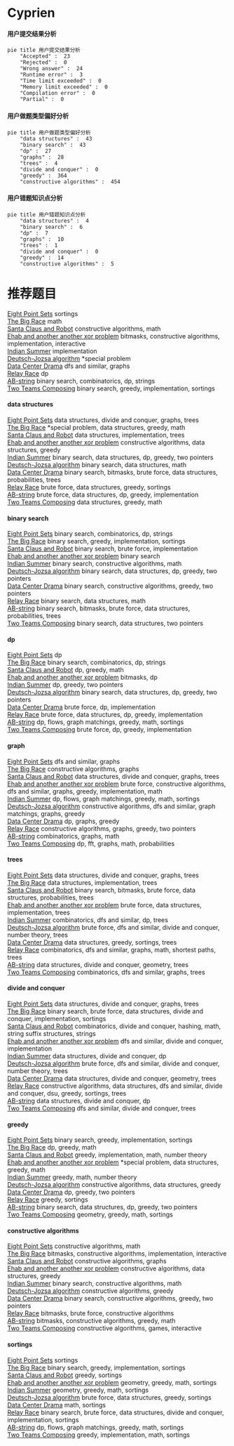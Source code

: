 # Cyprien
<!-- tabs:start -->
#### **用户提交结果分析**

```mermaid
pie title 用户提交结果分析
    "Accepted" :  23
    "Rejected" :  0
    "Wrong answer" :  24
    "Runtime error" :  3
    "Time limit exceeded" :  0
    "Memory limit exceeded" :  0
    "Compilation error" :  0
    "Partial" :  0
```
#### **用户做题类型偏好分析**

```mermaid
pie title 用户做题类型偏好分析
    "data structures" :  43
    "binary search" :  43
    "dp" :  27
    "graphs" :  28
    "trees" :  4
    "divide and conquer" :  0
    "greedy" :  364
    "constructive algorithms" :  454
```
#### **用户错题知识点分析**

```mermaid
pie title 用户错题知识点分析
    "data structures" :  4
    "binary search" :  6
    "dp" :  7
    "graphs" :  10
    "trees" :  1
    "divide and conquer" :  0
    "greedy" :  14
    "constructive algorithms" :  5
```
<!-- tabs:end -->
# 推荐题目
[Eight Point Sets](http://codeforces.com/problemset/problem/334/B)		sortings		  
[The Big Race](http://codeforces.com/problemset/problem/592/C)		math		  
[Santa Claus and Robot](http://codeforces.com/problemset/problem/748/C)		constructive algorithms,
                        math		  
[Ehab and another another xor problem](http://codeforces.com/problemset/problem/1088/D)		bitmasks,
                        constructive algorithms,
                        implementation,
                        interactive		  
[Indian Summer](http://codeforces.com/problemset/problem/44/A)		implementation		  
[Deutsch-Jozsa algorithm](http://codeforces.com/problemset/problem/1001/I)		*special problem		  
[Data Center Drama](https://codeforces.com/contest/528/problem/C)		dfs and similar,
                        graphs		  
[Relay Race](http://codeforces.com/problemset/problem/213/C)		dp		  
[AB-string](http://codeforces.com/problemset/problem/1238/D)		binary search,
                        combinatorics,
                        dp,
                        strings		  
[Two Teams Composing](http://codeforces.com/problemset/problem/1335/C)		binary search,
                        greedy,
                        implementation,
                        sortings		  
<!-- tabs:start -->
#### **data structures**
[Eight Point Sets](http://codeforces.com/problemset/problem/1336/F)		data structures,
                        divide and conquer,
                        graphs,
                        trees		  
[The Big Race](http://codeforces.com/problemset/problem/1346/F)		*special problem,
                        data structures,
                        greedy,
                        math		  
[Santa Claus and Robot](https://codeforces.com/contest/1150/problem/E)		data structures,
                        implementation,
                        trees		  
[Ehab and another another xor problem](http://codeforces.com/problemset/problem/748/D)		constructive algorithms,
                        data structures,
                        greedy		  
[Indian Summer](http://codeforces.com/problemset/problem/1492/C)		binary search,
                        data structures,
                        dp,
                        greedy,
                        two pointers		  
[Deutsch-Jozsa algorithm](http://codeforces.com/problemset/problem/1490/G)		binary search,
                        data structures,
                        math		  
[Data Center Drama](http://codeforces.com/problemset/problem/1479/D)		binary search,
                        bitmasks,
                        brute force,
                        data structures,
                        probabilities,
                        trees		  
[Relay Race](http://codeforces.com/problemset/problem/1497/A)		brute force,
                        data structures,
                        greedy,
                        sortings		  
[AB-string](http://codeforces.com/problemset/problem/1491/C)		brute force,
                        data structures,
                        dp,
                        greedy,
                        implementation		  
[Two Teams Composing](http://codeforces.com/problemset/problem/1492/B)		data structures,
                        greedy,
                        math		  
#### **binary search**
[Eight Point Sets](http://codeforces.com/problemset/problem/1238/D)		binary search,
                        combinatorics,
                        dp,
                        strings		  
[The Big Race](http://codeforces.com/problemset/problem/1335/C)		binary search,
                        greedy,
                        implementation,
                        sortings		  
[Santa Claus and Robot](http://codeforces.com/problemset/problem/1279/B)		binary search,
                        brute force,
                        implementation		  
[Ehab and another another xor problem](http://codeforces.com/problemset/problem/1117/C)		binary search		  
[Indian Summer](http://codeforces.com/problemset/problem/468/C)		binary search,
                        constructive algorithms,
                        math		  
[Deutsch-Jozsa algorithm](http://codeforces.com/problemset/problem/1492/C)		binary search,
                        data structures,
                        dp,
                        greedy,
                        two pointers		  
[Data Center Drama](http://codeforces.com/problemset/problem/1463/D)		binary search,
                        constructive algorithms,
                        greedy,
                        two pointers		  
[Relay Race](http://codeforces.com/problemset/problem/1490/G)		binary search,
                        data structures,
                        math		  
[AB-string](http://codeforces.com/problemset/problem/1479/D)		binary search,
                        bitmasks,
                        brute force,
                        data structures,
                        probabilities,
                        trees		  
[Two Teams Composing](http://codeforces.com/problemset/problem/1436/E)		binary search,
                        data structures,
                        two pointers		  
#### **dp**
[Eight Point Sets](http://codeforces.com/problemset/problem/213/C)		dp		  
[The Big Race](http://codeforces.com/problemset/problem/1238/D)		binary search,
                        combinatorics,
                        dp,
                        strings		  
[Santa Claus and Robot](http://codeforces.com/problemset/problem/1029/B)		dp,
                        greedy,
                        math		  
[Ehab and another another xor problem](http://codeforces.com/problemset/problem/1215/E)		bitmasks,
                        dp		  
[Indian Summer](http://codeforces.com/problemset/problem/1372/E)		dp,
                        greedy,
                        two pointers		  
[Deutsch-Jozsa algorithm](http://codeforces.com/problemset/problem/1492/C)		binary search,
                        data structures,
                        dp,
                        greedy,
                        two pointers		  
[Data Center Drama](https://codeforces.com/contest/1457/problem/C)		brute force,
                        dp,
                        implementation		  
[Relay Race](http://codeforces.com/problemset/problem/1491/C)		brute force,
                        data structures,
                        dp,
                        greedy,
                        implementation		  
[AB-string](http://codeforces.com/problemset/problem/1437/C)		dp,
                        flows,
                        graph matchings,
                        greedy,
                        math,
                        sortings		  
[Two Teams Composing](http://codeforces.com/problemset/problem/1499/B)		brute force,
                        dp,
                        greedy,
                        implementation		  
#### **graph**
[Eight Point Sets](https://codeforces.com/contest/528/problem/C)		dfs and similar,
                        graphs		  
[The Big Race](http://codeforces.com/problemset/problem/1242/E)		constructive algorithms,
                        graphs		  
[Santa Claus and Robot](http://codeforces.com/problemset/problem/1336/F)		data structures,
                        divide and conquer,
                        graphs,
                        trees		  
[Ehab and another another xor problem](http://codeforces.com/problemset/problem/1487/C)		brute force,
                        constructive algorithms,
                        dfs and similar,
                        graphs,
                        greedy,
                        implementation,
                        math		  
[Indian Summer](http://codeforces.com/problemset/problem/1437/C)		dp,
                        flows,
                        graph matchings,
                        greedy,
                        math,
                        sortings		  
[Deutsch-Jozsa algorithm](http://codeforces.com/problemset/problem/1470/D)		constructive algorithms,
                        dfs and similar,
                        graph matchings,
                        graphs,
                        greedy		  
[Data Center Drama](http://codeforces.com/problemset/problem/1476/C)		dp,
                        graphs,
                        greedy		  
[Relay Race](http://codeforces.com/problemset/problem/1304/D)		constructive algorithms,
                        graphs,
                        greedy,
                        two pointers		  
[AB-string](http://codeforces.com/problemset/problem/1475/C)		combinatorics,
                        graphs,
                        math		  
[Two Teams Composing](http://codeforces.com/problemset/problem/553/E)		dp,
                        fft,
                        graphs,
                        math,
                        probabilities		  
#### **trees**
[Eight Point Sets](http://codeforces.com/problemset/problem/1336/F)		data structures,
                        divide and conquer,
                        graphs,
                        trees		  
[The Big Race](https://codeforces.com/contest/1150/problem/E)		data structures,
                        implementation,
                        trees		  
[Santa Claus and Robot](http://codeforces.com/problemset/problem/1479/D)		binary search,
                        bitmasks,
                        brute force,
                        data structures,
                        probabilities,
                        trees		  
[Ehab and another another xor problem](http://codeforces.com/problemset/problem/1511/C)		brute force,
                        data structures,
                        implementation,
                        trees		  
[Indian Summer](http://codeforces.com/problemset/problem/1499/F)		combinatorics,
                        dfs and similar,
                        dp,
                        trees		  
[Deutsch-Jozsa algorithm](http://codeforces.com/problemset/problem/1491/E)		brute force,
                        dfs and similar,
                        divide and conquer,
                        number theory,
                        trees		  
[Data Center Drama](http://codeforces.com/problemset/problem/1466/D)		data structures,
                        greedy,
                        sortings,
                        trees		  
[Relay Race](http://codeforces.com/problemset/problem/1495/D)		combinatorics,
                        dfs and similar,
                        graphs,
                        math,
                        shortest paths,
                        trees		  
[AB-string](http://codeforces.com/problemset/problem/1303/G)		data structures,
                        divide and conquer,
                        geometry,
                        trees		  
[Two Teams Composing](http://codeforces.com/problemset/problem/1454/E)		combinatorics,
                        dfs and similar,
                        graphs,
                        trees		  
#### **divide and conquer**
[Eight Point Sets](http://codeforces.com/problemset/problem/1336/F)		data structures,
                        divide and conquer,
                        graphs,
                        trees		  
[The Big Race](http://codeforces.com/problemset/problem/1461/D)		binary search,
                        brute force,
                        data structures,
                        divide and conquer,
                        implementation,
                        sortings		  
[Santa Claus and Robot](http://codeforces.com/problemset/problem/1466/G)		combinatorics,
                        divide and conquer,
                        hashing,
                        math,
                        string suffix structures,
                        strings		  
[Ehab and another another xor problem](http://codeforces.com/problemset/problem/1490/D)		dfs and similar,
                        divide and conquer,
                        implementation		  
[Indian Summer](https://codeforces.com/contest/1483/problem/C)		data structures,
                        divide and conquer,
                        dp		  
[Deutsch-Jozsa algorithm](http://codeforces.com/problemset/problem/1491/E)		brute force,
                        dfs and similar,
                        divide and conquer,
                        number theory,
                        trees		  
[Data Center Drama](http://codeforces.com/problemset/problem/1303/G)		data structures,
                        divide and conquer,
                        geometry,
                        trees		  
[Relay Race](http://codeforces.com/problemset/problem/1494/D)		constructive algorithms,
                        data structures,
                        dfs and similar,
                        divide and conquer,
                        dsu,
                        greedy,
                        sortings,
                        trees		  
[AB-string](http://codeforces.com/problemset/problem/1482/E)		data structures,
                        divide and conquer,
                        dp		  
[Two Teams Composing](http://codeforces.com/problemset/problem/566/C)		dfs and similar,
                        divide and conquer,
                        trees		  
#### **greedy**
[Eight Point Sets](http://codeforces.com/problemset/problem/1335/C)		binary search,
                        greedy,
                        implementation,
                        sortings		  
[The Big Race](http://codeforces.com/problemset/problem/1029/B)		dp,
                        greedy,
                        math		  
[Santa Claus and Robot](http://codeforces.com/problemset/problem/749/A)		greedy,
                        implementation,
                        math,
                        number theory		  
[Ehab and another another xor problem](http://codeforces.com/problemset/problem/1346/F)		*special problem,
                        data structures,
                        greedy,
                        math		  
[Indian Summer](http://codeforces.com/problemset/problem/1208/G)		greedy,
                        math,
                        number theory		  
[Deutsch-Jozsa algorithm](http://codeforces.com/problemset/problem/748/D)		constructive algorithms,
                        data structures,
                        greedy		  
[Data Center Drama](http://codeforces.com/problemset/problem/1372/E)		dp,
                        greedy,
                        two pointers		  
[Relay Race](http://codeforces.com/problemset/problem/1445/A)		greedy,
                        sortings		  
[AB-string](http://codeforces.com/problemset/problem/1492/C)		binary search,
                        data structures,
                        dp,
                        greedy,
                        two pointers		  
[Two Teams Composing](https://codeforces.com/contest/1496/problem/C)		geometry,
                        greedy,
                        math,
                        sortings		  
#### **constructive algorithms**
[Eight Point Sets](http://codeforces.com/problemset/problem/748/C)		constructive algorithms,
                        math		  
[The Big Race](http://codeforces.com/problemset/problem/1088/D)		bitmasks,
                        constructive algorithms,
                        implementation,
                        interactive		  
[Santa Claus and Robot](http://codeforces.com/problemset/problem/1242/E)		constructive algorithms,
                        graphs		  
[Ehab and another another xor problem](http://codeforces.com/problemset/problem/748/D)		constructive algorithms,
                        data structures,
                        greedy		  
[Indian Summer](http://codeforces.com/problemset/problem/468/C)		binary search,
                        constructive algorithms,
                        math		  
[Deutsch-Jozsa algorithm](http://codeforces.com/problemset/problem/1493/A)		constructive algorithms,
                        greedy		  
[Data Center Drama](http://codeforces.com/problemset/problem/1463/D)		binary search,
                        constructive algorithms,
                        greedy,
                        two pointers		  
[Relay Race](https://codeforces.com/contest/1456/problem/B)		bitmasks,
                        brute force,
                        constructive algorithms		  
[AB-string](http://codeforces.com/problemset/problem/1492/D)		bitmasks,
                        constructive algorithms,
                        greedy,
                        math		  
[Two Teams Composing](https://codeforces.com/contest/1504/problem/D)		constructive algorithms,
                        games,
                        interactive		  
#### **sortings**
[Eight Point Sets](http://codeforces.com/problemset/problem/334/B)		sortings		  
[The Big Race](http://codeforces.com/problemset/problem/1335/C)		binary search,
                        greedy,
                        implementation,
                        sortings		  
[Santa Claus and Robot](http://codeforces.com/problemset/problem/1445/A)		greedy,
                        sortings		  
[Ehab and another another xor problem](https://codeforces.com/contest/1496/problem/C)		geometry,
                        greedy,
                        math,
                        sortings		  
[Indian Summer](http://codeforces.com/problemset/problem/1495/A)		geometry,
                        greedy,
                        math,
                        sortings		  
[Deutsch-Jozsa algorithm](http://codeforces.com/problemset/problem/1497/A)		brute force,
                        data structures,
                        greedy,
                        sortings		  
[Data Center Drama](http://codeforces.com/problemset/problem/1427/A)		math,
                        sortings		  
[Relay Race](http://codeforces.com/problemset/problem/1461/D)		binary search,
                        brute force,
                        data structures,
                        divide and conquer,
                        implementation,
                        sortings		  
[AB-string](http://codeforces.com/problemset/problem/1437/C)		dp,
                        flows,
                        graph matchings,
                        greedy,
                        math,
                        sortings		  
[Two Teams Composing](http://codeforces.com/problemset/problem/1473/A)		greedy,
                        implementation,
                        math,
                        sortings		  
<!-- tabs:end -->
